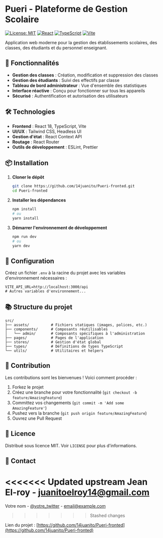 # Pueri - Plateforme de Gestion Scolaire

[![License: MIT](https://img.shields.io/badge/License-MIT-yellow.svg)](https://opensource.org/licenses/MIT)
[![React](https://img.shields.io/badge/React-18.2.0-blue)](https://reactjs.org/)
[![TypeScript](https://img.shields.io/badge/TypeScript-5.0.2-blue)](https://www.typescriptlang.org/)
[![Vite](https://img.shields.io/badge/Vite-4.4.5-646CFF)](https://vitejs.dev/)

Application web moderne pour la gestion des établissements scolaires, des classes, des étudiants et du personnel enseignant.

## 🚀 Fonctionnalités

- **Gestion des classes** : Création, modification et suppression des classes
- **Gestion des étudiants** : Suivi des effectifs par classe
- **Tableau de bord administrateur** : Vue d'ensemble des statistiques
- **Interface réactive** : Conçu pour fonctionner sur tous les appareils
- **Sécurisé** : Authentification et autorisation des utilisateurs

## 🛠 Technologies

- **Frontend** : React 18, TypeScript, Vite
- **UI/UX** : Tailwind CSS, Headless UI
- **Gestion d'état** : React Context API
- **Routage** : React Router
- **Outils de développement** : ESLint, Prettier

## 📦 Installation

1. **Cloner le dépôt**
   ```bash
   git clone https://github.com/14juanito/Pueri-fronted.git
   cd Pueri-fronted
   ```

2. **Installer les dépendances**
   ```bash
   npm install
   # ou
   yarn install
   ```

3. **Démarrer l'environnement de développement**
   ```bash
   npm run dev
   # ou
   yarn dev
   ```

## 🔧 Configuration

Créez un fichier `.env` à la racine du projet avec les variables d'environnement nécessaires :

```env
VITE_API_URL=http://localhost:3000/api
# Autres variables d'environnement...
```

## 📚 Structure du projet

```
src/
├── assets/          # Fichiers statiques (images, polices, etc.)
├── components/      # Composants réutilisables
│   └── admin/       # Composants spécifiques à l'administration
├── pages/           # Pages de l'application
├── stores/          # Gestion d'état global
├── types/           # Définitions de types TypeScript
└── utils/           # Utilitaires et helpers
```

## 🤝 Contribution

Les contributions sont les bienvenues ! Voici comment procéder :

1. Forkez le projet
2. Créez une branche pour votre fonctionnalité (`git checkout -b feature/AmazingFeature`)
3. Committez vos changements (`git commit -m 'Add some AmazingFeature'`)
4. Pushez vers la branche (`git push origin feature/AmazingFeature`)
5. Ouvrez une Pull Request

## 📄 Licence

Distribué sous licence MIT. Voir `LICENSE` pour plus d'informations.

## 📧 Contact

<<<<<<< Updated upstream
Jean El-roy - juanitoelroy14@gmail.com
=======
Votre nom - [@votre_twitter](https://twitter.com/votre_twitter) - email@example.com
>>>>>>> Stashed changes

Lien du projet : [https://github.com/14juanito/Pueri-fronted](https://github.com/14juanito/Pueri-fronted)
